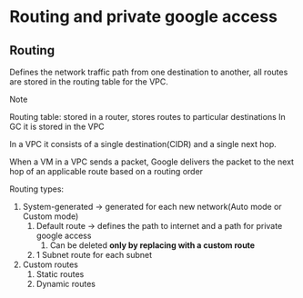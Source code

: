 # Routing and private google access

## Routing

Defines the network traffic path from one destination to another, all routes are stored in the routing table for the VPC.

> [!NOTE]
> Routing table: stored in a router, stores routes to particular destinations
> In GC it is stored in the VPC

In a VPC it consists of a single destination(CIDR) and a single next hop. 

When a VM in a VPC sends a packet, Google delivers the packet to the next hop of an applicable route based on a routing order

Routing types:
1. System-generated -> generated for each new network(Auto mode or Custom mode)
   1. Default route -> defines the path to internet and a path for private google access
      1. Can be deleted **only by replacing with a custom route**
   2. 1 Subnet route for each subnet
2. Custom routes
   1. Static routes
   2. Dynamic routes